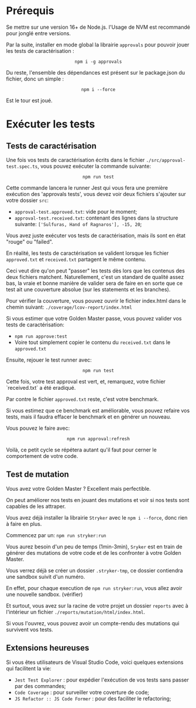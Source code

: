 # Prérequis

Se mettre sur une version 16+ de Node.js. l'Usage de NVM est recommandé pour jonglé entre versions.

Par la suite, installer en mode global la librairie `approvals` pour pouvoir jouer les tests de caractérisation :

<center>

```npm i -g approvals```

</center>


Du reste, l'ensemble des dépendances est présent sur le package.json du fichier, donc un simple :

<center>

```npm i --force```

</center>

Est le tour est joué.

# Exécuter les tests

## Tests de caractérisation
Une fois vos tests de caractérisation écrits dans le fichier `./src/approval-test.spec.ts`, vous pouvez exécuter la commande suivante:

<center>

```npm run test```

</center>

Cette commande lancera le runner Jest qui vous fera une première exécution des 'approvals tests', vous devez voir deux fichiers s'ajouter sur votre dossier `src`:

- `approval-test.approved.txt`: vide pour le moment;
- `approval-test.received.txt`: contenant des lignes dans la structure suivante: `['Sulfuras, Hand of Ragnaros'], -15, 20`;

Vous avez juste exécuter vos tests de caractérisation, mais ils sont en état "rouge" ou "failed".

En réalité, les tests de caractérisation se valident lorsque les fichier `approved.txt` et `received.txt` partagent le même contenu.

Ceci veut dire qu'on peut "passer" les tests dès lors que les contenus des deux fichiers matchent. Naturellement, c'est un standard de qualité assez bas, la vraie et bonne manière de valider sera de faire en en sorte que ce test ait une couverture absolue (sur les statements et les branches).

Pour vérifier la couverture, vous pouvez ouvrir le fichier index.html dans le chemin suivant: `./coverage/lcov-report/index.html`

Si vous estimer que votre Golden Master passe, vous pouvez valider vos tests de caractérisation:

- ```npm run approve:test```
- Voire tout simplement copier le contenu du `received.txt` dans le `approved.txt`

Ensuite, rejouer le test runner avec:

<center>

```npm run test```

</center>
Cette fois, votre test approval est vert, et, remarquez, votre fichier `received.txt` a été eradiqué.

Par contre le fichier `approved.txt` reste, c'est votre benchmark.

Si vous estimez que ce benchmark est améliorable, vous pouvez refaire vos tests, mais il faudra effacer le benchmark et en générer un nouveau.

Vous pouvez le faire avec:

<center>

```npm run approval:refresh```

</center>

Voilà, ce petit cycle se répétera autant qu'il faut pour cerner le comportement de votre code.

## Test de mutation

Vous avez votre Golden Master ? Excellent mais perfectible.

On peut améliorer nos tests en jouant des mutations et voir si nos tests sont capables de les attraper.

Vous avez déjà installer la librairie `Stryker` avec le ```npm i --force```, donc rien à faire en plus.

Commencez par un:
```npm run stryker:run```

Vous aurez besoin d'un peu de temps (1min-3min), `Sryker` est en train de générer des mutations de votre code et de les confronter à votre Golden Master.

Vous verrez déjà se créer un dossier `.stryker-tmp`, ce dossier contiendra une sandbox suivit d'un numéro.

En effet, pour chaque execution de ```npm run stryker:run```, vous allez avoir une nouvelle sandbox. (vérifier)

Et surtout, vous avez sur la racine de votre projet un dossier ```reports``` avec à l'intérieur un fichier `./reports/mutation/html/index.html`.

Si vous l'ouvrez, vous pouvez avoir un compte-rendu des mutations qui survivent vos tests.

## Extensions heureuses

Si vous êtes utilisateurs de Visual Studio Code, voici quelques extensions qui facilitent la vie:

- `Jest Test Explorer` : pour expédier l'exécution de vos tests sans passer par des commandes;
- `Code Coverage` : pour surveiller votre coverture de code;
- `JS Refactor :: JS Code Former` : pour des faciliter le refactoring;
